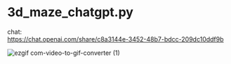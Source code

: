 # 3d_maze_chatgpt.py  

chat:  
https://chat.openai.com/share/c8a3144e-3452-48b7-bdcc-209dc10ddf9b  

![ezgif com-video-to-gif-converter (1)](https://github.com/pondahai/3d_maze_chatgpt.py/assets/7918732/4136ecaa-2e73-4b10-b423-d049420b37cc)
